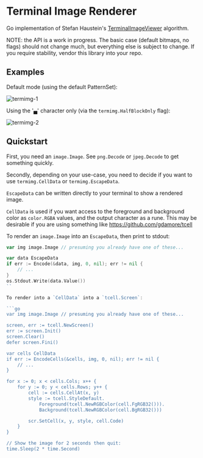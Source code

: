Terminal Image Renderer
=======================

Go implementation of Stefan Haustein's
[TerminalImageViewer](https://github.com/stefanhaustein/TerminalImageViewer/)
algorithm.

NOTE: the API is a work in progress. The basic case (default bitmaps, no flags)
should not change much, but everything else is subject to change. If you
require stability, vendor this library into your repo.


## Examples

Default mode (using the default PatternSet):

![termimg-1](https://user-images.githubusercontent.com/288426/72950578-e78cff00-3ddf-11ea-80fc-b43194f1d65c.png)


Using the '▄' character only (via the `termimg.HalfBlockOnly` flag):

![termimg-2](https://user-images.githubusercontent.com/288426/72950585-ed82e000-3ddf-11ea-9972-f4a89941b989.png)


## Quickstart

First, you need an `image.Image`. See `png.Decode` or `jpeg.Decode` to get something
quickly.

Secondly, depending on your use-case, you need to decide if you want to use
`termimg.CellData` or `termimg.EscapeData`.

`EscapeData` can be written directly to your terminal to show a rendered image.

`CellData` is used if you want access to the foreground and background color as `color.RGBA`
values, and the output character as a rune. This may be desirable if you are using something
like https://github.com/gdamore/tcell

To render an `image.Image` into an `EscapeData`, then print to stdout:

```go
var img image.Image // presuming you already have one of these...

var data EscapeData
if err := Encode(&data, img, 0, nil); err != nil {
    // ...
}
os.Stdout.Write(data.Value())
``

To render into a `CellData` into a `tcell.Screen`:

```go
var img image.Image // presuming you already have one of these...

screen, err := tcell.NewScreen()
err := screen.Init()
screen.Clear()
defer screen.Fini()

var cells CellData
if err := EncodeCells(&cells, img, 0, nil); err != nil {
    // ...
}

for x := 0; x < cells.Cols; x++ {
    for y := 0; y < cells.Rows; y++ {
        cell := cells.CellAt(x, y)
        style := tcell.StyleDefault.
            Foreground(tcell.NewRGBColor(cell.FgRGB32())).
            Background(tcell.NewRGBColor(cell.BgRGB32()))

        scr.SetCell(x, y, style, cell.Code)
    }
}

// Show the image for 2 seconds then quit:
time.Sleep(2 * time.Second)
```
